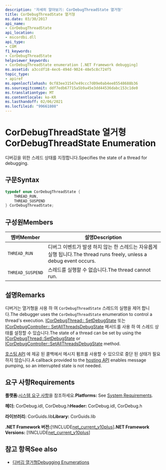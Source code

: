 ```yaml
---
description: '자세히 알아보기: CorDebugThreadState 열거형'
title: CorDebugThreadState 열거형
ms.date: 03/30/2017
api_name:
- CorDebugThreadState
api_location:
- mscordbi.dll
api_type:
- COM
f1_keywords:
- CorDebugThreadState
helpviewer_keywords:
- CorDebugThreadState enumeration [.NET Framework debugging]
ms.assetid: a3ccdf18-4ec6-494d-9024-48e5c8c724f5
topic_type:
- apiref
ms.openlocfilehash: 0cf83ee31547e49ccc7d09e0ab4ee85548688b36
ms.sourcegitcommit: ddf7edb67715a5b9a45e3dd44536dabc153c1de0
ms.translationtype: MT
ms.contentlocale: ko-KR
ms.lasthandoff: 02/06/2021
ms.locfileid: "99661808"
---
```

# <a name="cordebugthreadstate-enumeration"></a><span data-ttu-id="701a4-103">CorDebugThreadState 열거형</span><span class="sxs-lookup"><span data-stu-id="701a4-103">CorDebugThreadState Enumeration</span></span>

<span data-ttu-id="701a4-104">디버깅을 위한 스레드 상태를 지정합니다.</span><span class="sxs-lookup"><span data-stu-id="701a4-104">Specifies the state of a thread for debugging.</span></span>  
  
## <a name="syntax"></a><span data-ttu-id="701a4-105">구문</span><span class="sxs-lookup"><span data-stu-id="701a4-105">Syntax</span></span>  
  
```cpp  
typedef enum CorDebugThreadState {  
    THREAD_RUN,  
    THREAD_SUSPEND  
} CorDebugThreadState;  
```  
  
## <a name="members"></a><span data-ttu-id="701a4-106">구성원</span><span class="sxs-lookup"><span data-stu-id="701a4-106">Members</span></span>  
  
|<span data-ttu-id="701a4-107">멤버</span><span class="sxs-lookup"><span data-stu-id="701a4-107">Member</span></span>|<span data-ttu-id="701a4-108">설명</span><span class="sxs-lookup"><span data-stu-id="701a4-108">Description</span></span>|  
|------------|-----------------|  
|`THREAD_RUN`|<span data-ttu-id="701a4-109">디버그 이벤트가 발생 하지 않는 한 스레드는 자유롭게 실행 됩니다.</span><span class="sxs-lookup"><span data-stu-id="701a4-109">The thread runs freely, unless a debug event occurs.</span></span>|  
|`THREAD_SUSPEND`|<span data-ttu-id="701a4-110">스레드를 실행할 수 없습니다.</span><span class="sxs-lookup"><span data-stu-id="701a4-110">The thread cannot run.</span></span>|  
  
## <a name="remarks"></a><span data-ttu-id="701a4-111">설명</span><span class="sxs-lookup"><span data-stu-id="701a4-111">Remarks</span></span>  

 <span data-ttu-id="701a4-112">디버거는 열거형을 사용 하 여 `CorDebugThreadState` 스레드의 실행을 제어 합니다.</span><span class="sxs-lookup"><span data-stu-id="701a4-112">The debugger uses the `CorDebugThreadState` enumeration to control a thread's execution.</span></span> <span data-ttu-id="701a4-113">[ICorDebugThread:: SetDebugState](icordebugthread-setdebugstate-method.md) 또는 [ICorDebugController:: SetAllThreadsDebugState](icordebugcontroller-setallthreadsdebugstate-method.md) 메서드를 사용 하 여 스레드 상태를 설정할 수 있습니다.</span><span class="sxs-lookup"><span data-stu-id="701a4-113">The state of a thread can be set by using the [ICorDebugThread::SetDebugState](icordebugthread-setdebugstate-method.md) or [ICorDebugController::SetAllThreadsDebugState](icordebugcontroller-setallthreadsdebugstate-method.md) method.</span></span>  
  
 <span data-ttu-id="701a4-114">[호스팅 API](../hosting/index.md) 에 제공 된 콜백에서 메시지 펌프를 사용할 수 있으므로 중단 된 상태가 필요 하지 않습니다.</span><span class="sxs-lookup"><span data-stu-id="701a4-114">A callback provided to the [hosting API](../hosting/index.md) enables message pumping, so an interrupted state is not needed.</span></span>  
  
## <a name="requirements"></a><span data-ttu-id="701a4-115">요구 사항</span><span class="sxs-lookup"><span data-stu-id="701a4-115">Requirements</span></span>  

 <span data-ttu-id="701a4-116">**플랫폼:**[시스템 요구 사항](../../get-started/system-requirements.md)을 참조하세요.</span><span class="sxs-lookup"><span data-stu-id="701a4-116">**Platforms:** See [System Requirements](../../get-started/system-requirements.md).</span></span>  
  
 <span data-ttu-id="701a4-117">**헤더:** CorDebug.idl, CorDebug.h</span><span class="sxs-lookup"><span data-stu-id="701a4-117">**Header:** CorDebug.idl, CorDebug.h</span></span>  
  
 <span data-ttu-id="701a4-118">**라이브러리:** CorGuids.lib</span><span class="sxs-lookup"><span data-stu-id="701a4-118">**Library:** CorGuids.lib</span></span>  
  
 <span data-ttu-id="701a4-119">**.NET Framework 버전:**[!INCLUDE[net_current_v10plus](../../../../includes/net-current-v10plus-md.md)]</span><span class="sxs-lookup"><span data-stu-id="701a4-119">**.NET Framework Versions:** [!INCLUDE[net_current_v10plus](../../../../includes/net-current-v10plus-md.md)]</span></span>  
  
## <a name="see-also"></a><span data-ttu-id="701a4-120">참고 항목</span><span class="sxs-lookup"><span data-stu-id="701a4-120">See also</span></span>

- [<span data-ttu-id="701a4-121">디버깅 열거형</span><span class="sxs-lookup"><span data-stu-id="701a4-121">Debugging Enumerations</span></span>](debugging-enumerations.md)
